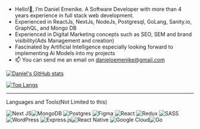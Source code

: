 - Hello!👋, I’m Daniel Emenike. A Software Developer with more than 4 years experience in full stack web development.
- Experienced in ReactJs, NextJs, NodeJs, Postgresql, GoLang, Sanity.io, GraphQL, and Mongo DB
- Experienced in Digital Marketing concepts such as SEO, SEM and brand visibility(Ads Management and creation)
- Fascinated by Artificial Intelligence especially looking forward to implementing Ai Models into my projects
- 📫 You can send me an email on danieloemenike@gmail.com 

[![Daniel's GitHub stats](https://github-readme-stats.vercel.app/api?username=danieloemenike&show_icons=true&theme=radical&hide=stars,contribs&rank_icon=github)](https://github.com/danieloemenike/github-readme-stats)

[![Top Langs](https://github-readme-stats.vercel.app/api/top-langs/?username=danieloemenike&layout=donut)](https://github.com/danieloemenike/github-readme-stats)

<hr/>

Languages and Tools(Not Limited to this)


![Next JS](https://img.shields.io/badge/Next-black?style=for-the-badge&logo=next.js&logoColor=white)![MongoDB](https://img.shields.io/badge/MongoDB-%234ea94b.svg?style=for-the-badge&logo=mongodb&logoColor=white) ![Postgres](https://img.shields.io/badge/postgres-%23316192.svg?style=for-the-badge&logo=postgresql&logoColor=white) ![Figma](https://img.shields.io/badge/figma-%23F24E1E.svg?style=for-the-badge&logo=figma&logoColor=white)
![React](https://img.shields.io/badge/react-%2320232a.svg?style=for-the-badge&logo=react&logoColor=%2361DAFB) ![Redux](https://img.shields.io/badge/redux-%23593d88.svg?style=for-the-badge&logo=redux&logoColor=white) ![SASS](https://img.shields.io/badge/SASS-hotpink.svg?style=for-the-badge&logo=SASS&logoColor=white) ![WordPress](https://img.shields.io/badge/WordPress-%23117AC9.svg?style=for-the-badge&logo=WordPress&logoColor=white) ![Express.js](https://img.shields.io/badge/express.js-%23404d59.svg?style=for-the-badge&logo=express&logoColor=%2361DAFB)![React Native](https://img.shields.io/badge/react_native-%2320232a.svg?style=for-the-badge&logo=react&logoColor=%2361DAFB) ![Google Cloud](https://img.shields.io/badge/GoogleCloud-%234285F4.svg?style=for-the-badge&logo=google-cloud&logoColor=white)![Go](https://img.shields.io/badge/go-%2300ADD8.svg?style=for-the-badge&logo=go&logoColor=white)
<!---
<a href="https://github.com/anuraghazra/github-readme-stats">
  <img align="center" src="https://github-readme-stats.vercel.app/api/pin/?username=danieloemenike&repo=autovista" />
</a>
<a href="https://github.com/anuraghazra/convoychat">
  <img align="center" src="https://github-readme-stats.vercel.app/api/pin/?username=danieloemenike&repo=cryptoApp-rtk" />
</a>



danieloemenike/danieloemenike is a ✨ special ✨ repository because its `README.md` (this file) appears on your GitHub profile.
You can click the Preview link to take a look at your changes.
--->
